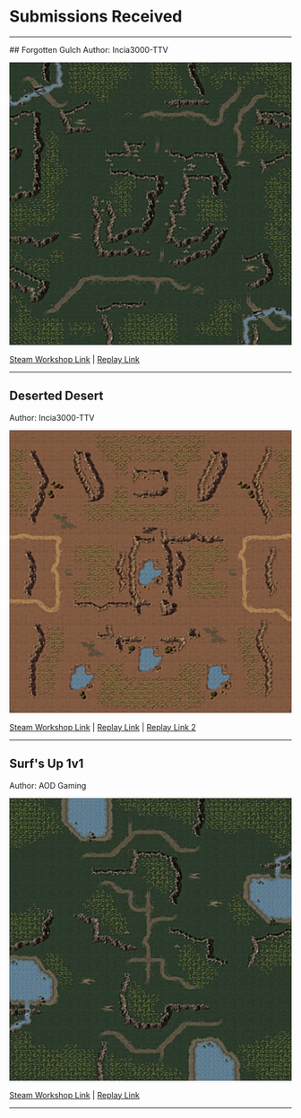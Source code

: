 # Submissions Received

<hr/>
## Forgotten Gulch
Author: Incia3000-TTV

![Thumbnail](images/forgotten-gulch.jpg)

[Steam Workshop Link](https://steamcommunity.com/sharedfiles/filedetails/?id=2228760833) |
[Replay Link](https://replays.cnctdra.ea.com/UGC_01100001039749CF_0000000084D83101_MAPDATA.745903.2208593.1623685297.0.36.Replay)

<hr/>

## Deserted Desert
Author: Incia3000-TTV

![Thumbnail](images/deserted-desert.jpg)

[Steam Workshop Link](https://steamcommunity.com/sharedfiles/filedetails/?id=2543378854) |
[Replay Link](https://replays.cnctdra.ea.com/UGC_01100001039749CF_000000009798E1A6_MAPDATA.745903.2291690.1626019969.0.36.Replay) |
[Replay Link 2](https://replays.cnctdra.ea.com/UGC_01100001039749CF_000000009798E1A6_MAPDATA.745903.2291723.1626020708.0.36.Replay)

<hr/>

## Surf's Up 1v1
Author: AOD Gaming

![Thumbnail](images/surfsup-1v1.jpg)

[Steam Workshop Link](https://steamcommunity.com/sharedfiles/filedetails/?id=2505599254&searchtext=surfs+up) |
[Replay Link](https://replays.cnctdra.ea.com/UGC_011000010A78EF55_0000000095586916_MAPDATA.745903.2319144.1626808356.0.36.Replay)

<hr/>
